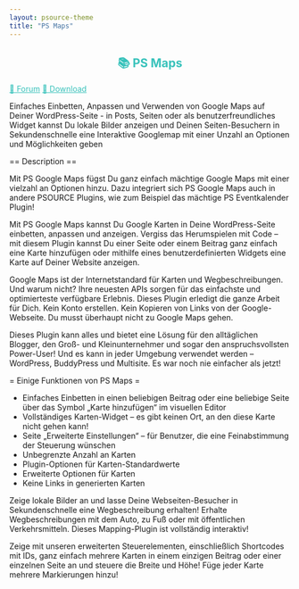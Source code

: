 ```yaml
---
layout: psource-theme
title: "PS Maps"
---
```


<h2 align="center" style="color:#38c2bb;">📚 PS Maps</h2>

<div class="menu">
  <a href="https://github.com/cp-psource/ps-maps/discussions" style="color:#38c2bb;">💬 Forum</a>
  <a href="https://github.com/cp-psource/ps-maps/releases" style="color:#38c2bb;">📝 Download</a>
</div>

Einfaches Einbetten, Anpassen und Verwenden von Google Maps auf Deiner WordPress-Seite - in Posts, Seiten oder als benutzerfreundliches Widget kannst Du lokale Bilder anzeigen und Deinen Seiten-Besuchern in Sekundenschnelle eine Interaktive Googlemap mit einer Unzahl an Optionen und Möglichkeiten geben

== Description ==

Mit PS Google Maps fügst Du ganz einfach mächtige Google Maps mit einer vielzahl an Optionen hinzu. Dazu integriert sich PS Google Maps auch in andere PSOURCE Plugins, wie zum Beispiel das mächtige PS Eventkalender Plugin!

Mit PS Google Maps kannst Du Google Karten in Deine WordPress-Seite einbetten, anpassen und anzeigen.
Vergiss das Herumspielen mit Code – mit diesem Plugin kannst Du einer Seite oder einem Beitrag ganz einfach eine Karte hinzufügen oder mithilfe eines benutzerdefinierten Widgets eine Karte auf Deiner Website anzeigen.

Google Maps ist der Internetstandard für Karten und Wegbeschreibungen. 
Und warum nicht? Ihre neuesten APIs sorgen für das einfachste und optimierteste verfügbare Erlebnis. 
Dieses Plugin erledigt die ganze Arbeit für Dich. Kein Konto erstellen. 
Kein Kopieren von Links von der Google-Webseite. Du musst überhaupt nicht zu Google Maps gehen.

Dieses Plugin kann alles und bietet eine Lösung für den alltäglichen Blogger, den Groß- und Kleinunternehmer und sogar den anspruchsvollsten Power-User! 
Und es kann in jeder Umgebung verwendet werden – WordPress, BuddyPress und Multisite. Es war noch nie einfacher als jetzt!

= Einige Funktionen von PS Maps =

* Einfaches Einbetten in einen beliebigen Beitrag oder eine beliebige Seite über das Symbol „Karte hinzufügen“ im visuellen Editor
* Vollständiges Karten-Widget – es gibt keinen Ort, an den diese Karte nicht gehen kann!
* Seite „Erweiterte Einstellungen“ – für Benutzer, die eine Feinabstimmung der Steuerung wünschen
* Unbegrenzte Anzahl an Karten
* Plugin-Optionen für Karten-Standardwerte
* Erweiterte Optionen für Karten
* Keine Links in generierten Karten

Zeige lokale Bilder an und lasse Deine Webseiten-Besucher in Sekundenschnelle eine Wegbeschreibung erhalten! 
Erhalte Wegbeschreibungen mit dem Auto, zu Fuß oder mit öffentlichen Verkehrsmitteln. 
Dieses Mapping-Plugin ist vollständig interaktiv!

Zeige mit unseren erweiterten Steuerelementen, einschließlich Shortcodes mit IDs, ganz einfach mehrere Karten in einem einzigen Beitrag oder einer einzelnen Seite an und steuere die Breite und Höhe! 
Füge jeder Karte mehrere Markierungen hinzu!